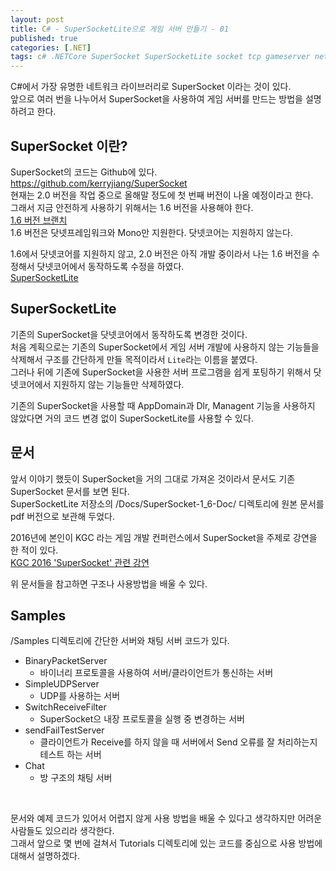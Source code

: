 ```yaml
---
layout: post
title: C# - SuperSocketLite으로 게임 서버 만들기 - 01
published: true
categories: [.NET]
tags: c# .NETCore SuperSocket SuperSocketLite socket tcp gameserver network
---
```

C#에서 가장 유명한 네트워크 라이브러리로 SuperSocket 이라는 것이 있다.  
앞으로 여러 번을 나누어서 SuperSocket을 사용하여 게임 서버를 만드는 방법을 설명하려고 한다.  
  
## SuperSocket 이란?  
SuperSocket의 코드는 Github에 있다.  
https://github.com/kerryjiang/SuperSocket  
현재는 2.0 버전을 작업 중으로 올해말 정도에 첫 번째 버전이 나올 예정이라고 한다.  
그래서 지금 안전하게 사용하기 위해서는 1.6 버전을 사용해야 한다.    
[1.6 버전 브랜치 ](ttps://github.com/kerryjiang/SuperSocket/tree/v1.6 )  
1.6 버전은 닷넷프레임워크와 Mono만 지원한다. 닷넷코어는 지원하지 않는다.  
  
1.6에서 닷넷코어를 지원하지 않고, 2.0 버전은 아직 개발 중이라서 나는 1.6 버전을 수정해서 닷넷코어에서 동작하도록 수정을 하였다.     
[SuperSocketLite](https://github.com/jacking75/SuperSocketLite )  
  
  
## SuperSocketLite
기존의 SuperSocket을 닷넷코어에서 동작하도록 변경한 것이다.  
처음 계획으로는 기존의 SuperSocket에서 게임 서버 개발에 사용하지 않는 기능들을 삭제해서 구조를 간단하게 만들 목적이라서 `Lite`라는 이름을 붙였다.  
그러나 뒤에 기존에 SuperSocket을 사용한 서버 프로그램을 쉽게 포팅하기 위해서 닷넷코어에서 지원하지 않는 기능들만 삭제하였다.  
  
기존의 SuperSocket을 사용할 때 AppDomain과 Dlr, Managent 기능을 사용하지 않았다면 거의 코드 변경 없이 SuperSocketLite를 사용할 수 있다.  
  
  
## 문서
앞서 이야기 했듯이 SuperSocket을 거의 그대로 가져온 것이라서 문서도 기존 SuperSocket 문서를 보면 된다.  
SuperSocketLite 저장소의 /Docs/SuperSocket-1_6-Doc/  디렉토리에 원본 문서를 pdf 버전으로 보관해 두었다.  
  
2016년에 본인이 KGC 라는 게임 개발 컨퍼런스에서 SuperSocket을 주제로 강연을 한 적이 있다.  
[KGC 2016 'SuperSocket' 관련 강연](https://github.com/jacking75/conf_kgc2016_SuperSocket )  
  
위 문서들을 참고하면 구조나 사용방법을 배울 수 있다.   
  
  
## Samples
/Samples 디렉토리에 간단한 서버와 채팅 서버 코드가 있다.    
- BinaryPacketServer
    - 바이너리 프로토콜을 사용하여 서버/클라이언트가 통신하는 서버
- SimpleUDPServer
    - UDP를 사용하는 서버
- SwitchReceiveFilter
    - SuperSocket으 내장 프로토콜을 실행 중 변경하는 서버
- sendFailTestServer
    - 클라이언트가 Receive를 하지 않을 때 서버에서 Send 오류를 잘 처리하는지 테스트 하는 서버
- Chat
    - 방 구조의 채팅 서버
  
<br/>  
  
문서와 예제 코드가 있어서 어렵지 않게 사용 방법을 배울 수 있다고 생각하지만 어려운 사람들도 있으리라 생각한다.  
그래서 앞으로 몇 번에 걸쳐서 Tutorials 디렉토리에 있는 코드를 중심으로 사용 방법에 대해서 설명하겠다.  
  